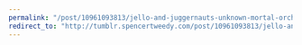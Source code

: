 ```yaml
---
permalink: "/post/10961093813/jello-and-juggernauts-unknown-mortal-orchestra"
redirect_to: "http://tumblr.spencertweedy.com/post/10961093813/jello-and-juggernauts-unknown-mortal-orchestra"
---
```

